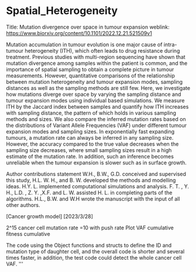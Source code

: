 # Spatial_Heterogeneity

Title: Mutation divergence over space in tumour expansion
weblink: https://www.biorxiv.org/content/10.1101/2022.12.21.521509v1

Mutation accumulation in tumour evolution is one major cause of intra-tumour heterogeneity (ITH), which often leads to drug resistance during treatment. Previous studies with multi-region sequencing have shown that mutation divergence among samples within the patient is common, and the importance of spatial sampling to obtain a complete picture in tumour measurements. However, quantitative comparisons of the relationship between mutation heterogeneity and tumour expansion modes, sampling distances as well as the sampling methods are still few. Here, we investigate how mutations diverge over space by varying the sampling distance and tumour expansion modes using individual based simulations. We measure ITH by the Jaccard index between samples and quantify how ITH increases with sampling distance, the pattern of which holds in various sampling methods and sizes. We also compare the inferred mutation rates based on the distributions of Variant Allele Frequencies (VAF) under different tumour expansion modes and sampling sizes. In exponentially fast expanding tumours, a mutation rate can always be inferred in any sampling size. However, the accuracy compared to the true value decreases when the sampling size decreases, where small sampling sizes result in a high estimate of the mutation rate. In addition, such an inference becomes unreliable when the tumour expansion is slower such as in surface growth.



Author contributions statement
W.H., B.W., G.D. conceived and supervised this study, H.L. W. H., and B. W. developed the methods and modelling ideas. H.Y. L. implemented computational simulations and analysis. F. T. , Y. H., L.D. , Z. Y. ,X.F. and L. W. assisted H. L. in completing parts of the algorithms. H.L., B.W. and W.H wrote the manuscript with the input of all other authors.

[Cancer growth model]
  [2023/3/28]

   2^15 cancer cell    mutation rate =10  with push rate
Plot VAF   cumulative      fitness cumulative

 The code using the Object functions and structs to define the ID
 and mutation type of daughter cell, and the overall code
 is shorter and several times faster, in addition, the test
 code could detect the whole cancer cell VAF.
'''
